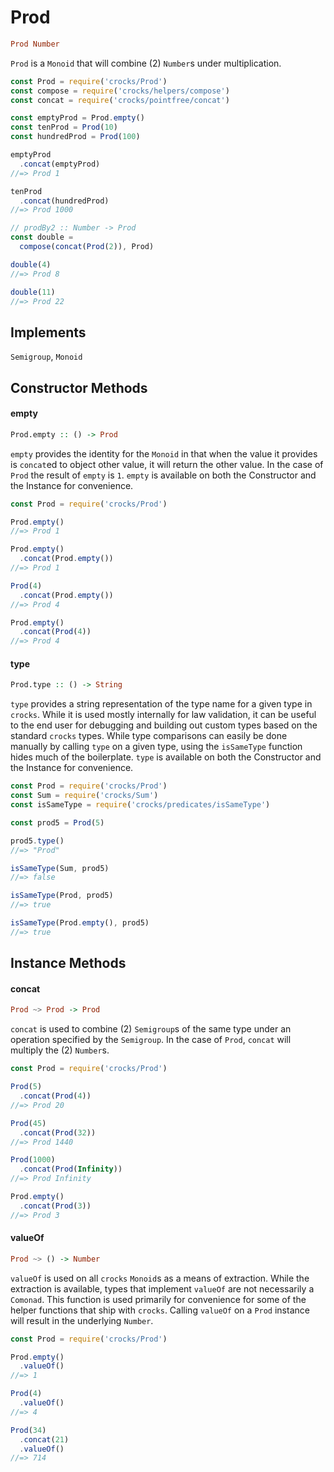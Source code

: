 # Prod

```haskell
Prod Number
```

`Prod` is a `Monoid` that will combine (2) `Number`s under multiplication.

```javascript
const Prod = require('crocks/Prod')
const compose = require('crocks/helpers/compose')
const concat = require('crocks/pointfree/concat')

const emptyProd = Prod.empty()
const tenProd = Prod(10)
const hundredProd = Prod(100)

emptyProd
  .concat(emptyProd)
//=> Prod 1

tenProd
  .concat(hundredProd)
//=> Prod 1000

// prodBy2 :: Number -> Prod
const double =
  compose(concat(Prod(2)), Prod)

double(4)
//=> Prod 8

double(11)
//=> Prod 22
```

## Implements

`Semigroup`, `Monoid`

## Constructor Methods

#### empty

```haskell
Prod.empty :: () -> Prod
```

`empty` provides the identity for the `Monoid` in that when the value it
provides is `concat`ed to object other value, it will return the other value.
In the case of `Prod` the result of `empty` is `1`. `empty` is available on
both the Constructor and the Instance for convenience.

```javascript
const Prod = require('crocks/Prod')

Prod.empty()
//=> Prod 1

Prod.empty()
  .concat(Prod.empty())
//=> Prod 1

Prod(4)
  .concat(Prod.empty())
//=> Prod 4

Prod.empty()
  .concat(Prod(4))
//=> Prod 4
```

#### type

```haskell
Prod.type :: () -> String
```

`type` provides a string representation of the type name for a given type in
`crocks`. While it is used mostly internally for law validation, it can be
useful to the end user for debugging and building out custom types based on
the standard `crocks` types. While type comparisons can easily be done manually
by calling `type` on a given type, using the `isSameType` function hides much
of the boilerplate. `type` is available on both the Constructor and the
Instance for convenience.

```javascript
const Prod = require('crocks/Prod')
const Sum = require('crocks/Sum')
const isSameType = require('crocks/predicates/isSameType')

const prod5 = Prod(5)

prod5.type()
//=> "Prod"

isSameType(Sum, prod5)
//=> false

isSameType(Prod, prod5)
//=> true

isSameType(Prod.empty(), prod5)
//=> true
```

## Instance Methods

#### concat

```haskell
Prod ~> Prod -> Prod
```

`concat` is used to combine (2) `Semigroup`s of the same type under an
operation specified by the `Semigroup`. In the case of `Prod`, `concat` will
multiply the (2) `Number`s.

```javascript
const Prod = require('crocks/Prod')

Prod(5)
  .concat(Prod(4))
//=> Prod 20

Prod(45)
  .concat(Prod(32))
//=> Prod 1440

Prod(1000)
  .concat(Prod(Infinity))
//=> Prod Infinity

Prod.empty()
  .concat(Prod(3))
//=> Prod 3
```

#### valueOf

```haskell
Prod ~> () -> Number
```

`valueOf` is used on all `crocks` `Monoid`s as a means of extraction. While
the extraction is available, types that implement `valueOf` are not necessarily
a `Comonad`. This function is used primarily for convenience for some of the
helper functions that ship with `crocks`. Calling `valueOf` on a `Prod`
instance will result in the underlying `Number`.

```javascript
const Prod = require('crocks/Prod')

Prod.empty()
  .valueOf()
//=> 1

Prod(4)
  .valueOf()
//=> 4

Prod(34)
  .concat(21)
  .valueOf()
//=> 714
```

